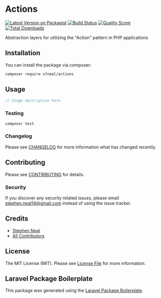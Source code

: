 # Actions

[![Latest Version on Packagist](https://img.shields.io/packagist/v/sfneal/actions.svg?style=flat-square)](https://packagist.org/packages/sfneal/actions)
[![Build Status](https://img.shields.io/travis/sfneal/actions/master.svg?style=flat-square)](https://travis-ci.org/sfneal/actions)
[![Quality Score](https://img.shields.io/scrutinizer/g/sfneal/actions.svg?style=flat-square)](https://scrutinizer-ci.com/g/sfneal/actions)
[![Total Downloads](https://img.shields.io/packagist/dt/sfneal/actions.svg?style=flat-square)](https://packagist.org/packages/sfneal/actions)

Abstraction layers for utilizing the "Action" pattern in PHP applications

## Installation

You can install the package via composer:

```bash
composer require sfneal/actions
```

## Usage

``` php
// Usage description here
```

### Testing

``` bash
composer test
```

### Changelog

Please see [CHANGELOG](CHANGELOG.md) for more information what has changed recently.

## Contributing

Please see [CONTRIBUTING](CONTRIBUTING.md) for details.

### Security

If you discover any security related issues, please email stephen.neal14@gmail.com instead of using the issue tracker.

## Credits

- [Stephen Neal](https://github.com/sfneal)
- [All Contributors](../../contributors)

## License

The MIT License (MIT). Please see [License File](LICENSE.md) for more information.

## Laravel Package Boilerplate

This package was generated using the [Laravel Package Boilerplate](https://laravelpackageboilerplate.com).
